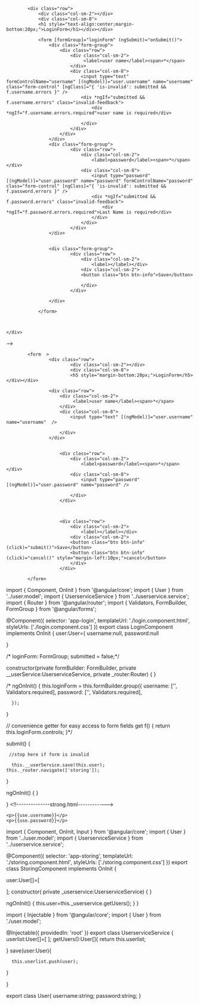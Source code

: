 <!------------------login.html------------------------>
<div class="jumbotron">
    <div class="container">
    
            <div class="row">
                <div class="col-sm-2"></div>
                <div class="col-sm-8">
                <h1 style="text-align:center;margin-bottom:20px;">LoginForm</h1></div></div>

                <form [formGroup]="loginForm" (ngSubmit)="onSubmit()">
                    <div class="form-group">
                        <div class="row">
                            <div class="col-sm-2">
                                 <label>user name</label><span>*</span>
                            </div>
                            <div class="col-sm-8">
                                <input type="text" formControlName="username" [(ngModel)]="user.username" name="username" class="form-control" [ngClass]="{ 'is-invalid': submitted && f.username.errors }" />
                                <div *ngIf="submitted && f.username.errors" class="invalid-feedback">
                                    <div *ngIf="f.username.errors.required">user name is required</div>
                                    
                                </div>
                            </div>
                        </div>
                    </div>
                    <div class="form-group">
                            <div class="row">
                                <div class="col-sm-2">
                                    <label>password</label><span>*</span></div>
                                <div class="col-sm-8">
                                    <input type="password"   [(ngModel)]="user.password" name="password" formControlName="password" class="form-control" [ngClass]="{ 'is-invalid': submitted && f.password.errors }" />
                                    <div *ngIf="submitted && f.password.errors" class="invalid-feedback">
                                        <div *ngIf="f.password.errors.required">Last Name is required</div>
                                    </div>
                                </div>
                            </div>
                    </div>
                    
                    
                    <div class="form-group">
                            <div class="row">
                                <div class="col-sm-2">
                                    <label></label></div>
                                <div class="col-sm-2">
                                <button class="btn btn-info">Save</button>

                                </div>
                            </div>
                           
                    </div>
                   
                </form>
               
        
        
    </div>
</div>-->

<div class="container">
    
       

            <form  >
                    <div class="row">
                            <div class="col-sm-2"></div>
                            <div class="col-sm-8">
                            <h5 style="margin-bottom:20px;">LoginForm</h5></div></div>
 
                    <div class="row">
                        <div class="col-sm-2">
                             <label>user name</label><span>*</span>
                        </div>
                        <div class="col-sm-8">
                            <input type="text" [(ngModel)]="user.username" name="username"  />
                         
                        </div>
                    </div>
            
              
                        <div class="row">
                            <div class="col-sm-2">
                                <label>password</label><span>*</span></div>
                            <div class="col-sm-8">
                                <input type="password"   [(ngModel)]="user.password" name="password" />
                                
                            </div>
                        </div>
              
                
              
                        <div class="row">
                            <div class="col-sm-2">
                                <label></label></div>
                            <div class="col-sm-2">
                            <button class="btn btn-info" (click)="submit()">Save</button>
                            <button class="btn btn-info" (click)="cancel()" style="margin-left:10px;">cancel</button>
                            </div>
                        </div>

            </form>

</div>
<!------------login.ts------------->
import { Component, OnInit } from '@angular/core';
import { User } from '../user.model';
import { UserserviceService } from '../userservice.service';
import { Router } from '@angular/router';
import { Validators, FormBuilder, FormGroup } from '@angular/forms';

@Component({
  selector: 'app-login',
  templateUrl: './login.component.html',
  styleUrls: ['./login.component.css']
})
export class LoginComponent implements OnInit {
  user:User={
  username:null,
 password:null
 
   
   
  }
  
 /* loginForm: FormGroup;
  submitted = false;*/

  constructor(private formBuilder: FormBuilder, private __userService:UserserviceService, private _router:Router) { }

 

 
 /* ngOnInit() {
      this.loginForm = this.formBuilder.group({
         username: ['', Validators.required],
          password: ['', Validators.required],
  
      });
  }

  // convenience getter for easy access to form fields
  get f() { return this.loginForm.controls; }*/

  submit() {

     //stop here if form is invalid
    
      this.__userService.save(this.user);
    this._router.navigate(['storing']);
    
  }

  ngOnInit() {
  }
  
}
<!!--------------strong.html------------>
<div *ngFor="let use of user">
 
    <p>{{use.username}}</p>
    <p>{{use.password}}</p>
</div>

<!----------------storing.ts----------------->
import { Component, OnInit, Input } from '@angular/core';
import { User } from '../user.model';
import { UserserviceService } from '../userservice.service';

@Component({
  selector: 'app-storing',
  templateUrl: './storing.component.html',
  styleUrls: ['./storing.component.css']
})
export class StoringComponent implements OnInit {

 user:User[]=[
  
  ];
  constructor( private _userservice:UserserviceService) { }

  ngOnInit() {
    this.user=this._userservice.getUsers();
  }
}
<!--------------services.ts----------->
import { Injectable } from '@angular/core';
import { User } from './user.model';

@Injectable({
  providedIn: 'root'
})
export class UserserviceService {
  userlist:User[]=[ 
  ];
  getUsers():User[]{
      return this.userlist;

  }
  save(user:User){                                                         
     
      this.userlist.push(user);

  }

}
<!------------------model.ts------------------>
export class User{
    username:string;
    password:string;
}
